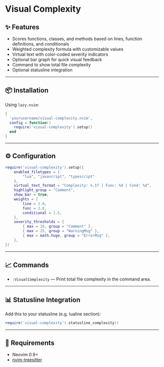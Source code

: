 # Visual Complexity

## ✨ Features

- Scores functions, classes, and methods based on lines, function definitions, and conditionals
- Weighted complexity formula with customizable values
- Virtual text with color-coded severity indicators
- Optional bar graph for quick visual feedback
- Command to show total file complexity
- Optional statusline integration

---

## 📦 Installation

Using `lazy.nvim`:

```lua
{
  'yourusername/visual-complexity.nvim',
  config = function()
    require('visual-complexity').setup()
  end
}
```

---

## ⚙️ Configuration

```lua
require('visual-complexity').setup({
    enabled_filetypes = {
        "lua", "javascript", "typescript"
    },
    virtual_text_format = "Complexity: %.1f | Func: %d | Cond: %d",
    highlight_group = "Comment",
    show_bar = true,
    weights = {
        line = 1.0,
        func = 2.0,
        conditional = 1.5,
    },
    severity_thresholds = {
        { max = 10, group = "Comment" },
        { max = 25, group = "WarningMsg" },
        { max = math.huge, group = "ErrorMsg" },
    },
})
```

---

## 📈 Commands

- `:VisualComplexity` — Print total file complexity in the command area.

---

## 📊 Statusline Integration

Add this to your statusline (e.g. lualine section):

```lua
require('visual-complexity').statusline_complexity()
```

---

## 🔌 Requirements

- Neovim 0.9+
- [nvim-treesitter](https://github.com/nvim-treesitter/nvim-treesitter)
